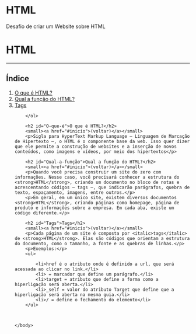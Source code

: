 # HTML
Desafio de criar um Website sobre HTML
<html>
    <head>
        <title>Como Usar o HTML</title>
    </head>
    <body>
        <h1 id="inicio">HTML</h1>
        <hr />
        <h2>Índice</h2>
        <ol>
            <li><a href="#O-que-é">O que é HTML?</a></li>
            <li><a href="#Qual-a-função">Qual a função do HTML?</a></li>
            <li><a href="#Tags">Tags</a></li>

        </ol>

        <h2 id="O-que-é">O que é HTML?</h2>
        <small><a href="#inicio">(voltar)</a></small>
        <p>Sigla para HyperText Markup Language — Linguagem de Marcação de Hipertexto —, o HTML é o componente base da web. Isso quer dizer que ele permite a construção de websites e a inserção de novos conteúdos, como imagens e vídeos, por meio dos hipertextos</p>

        <h2 id="Qual-a-função">Qual a função do HTML?</h2>
        <small><a href="#inicio">(voltar)</a></small>
        <p>Quando você precisa construir um site do zero com informações. Nesse caso, você precisará conhecer a estrutura do <strong>HTML</strong>, criando um documento no bloco de notas e acrescentando códigos — tags —, que indicarão parágrafos, quebra de texto, espaçamento, imagens, entre outros.</p>
        <p>Em geral, em um único site, existem diversos documentos <strong>HTML</strong>, criando páginas como homepage, página de produto e informações sobre a empresa. Em cada aba, existe um código diferente.</p> 

        <h2 id="Tags">Tags</h2>
        <small><a href="#inicio">(voltar)</a></small>
        <p>Cada página de um site é composta por <italic>tags</italic> de <strong>HTML</strong>. Elas são códigos que orientam a estrutura do documento, como o tamanho, a fonte e as quebras de linhas.</p>
        <p>Exemplos:</p>
        <ul>

            <li>href é o atributo onde é definido a url, que será acessada ao clicar no link.</li>
            <li> = marcador que define um parágrafo.</li>
            <li>target = atributo que define a forma como a hiperligação será aberta.</li>
            <li>_self = valor do atributo Target que define que a hiperligação será aberta na mesma guia.</li>
            <li>/ = define o fechamento do elemento</li>
        </ul>

            

    </body>

</html>
